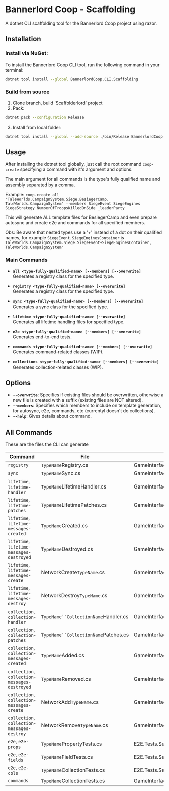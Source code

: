 # Bannerlord Coop - Scaffolding
A dotnet CLI scaffolding tool for the Bannerlord Coop project using razor.

## Installation

### Install via NuGet:
To install the Bannerlord Coop CLI tool, run the following command in your terminal:

```bash
dotnet tool install --global BannerlordCoop.CLI.Scaffolding
```

### Build from source
1. Clone branch, build 'Scaffolderlord' project
2. Pack:
```bash
dotnet pack --configuration Release
```
3. Install from local folder:
```bash
dotnet tool install --global --add-source ./bin/Release BannerlordCoop
```

## Usage

After installing the dotnet tool globally, just call the root command `coop-create` specifying a command with it's argument and options.

The main argument for all commands is the type's fully qualified name and assembly separated by a comma.

Example: `coop-create all "TaleWorlds.CampaignSystem.Siege.BesiegerCamp, TaleWorlds.CampaignSystem" --members SiegeEvent SiegeEngines SiegeStrategy NumberOfTroopsKilledOnSide _leaderParty `

This will generate ALL template files for BesiegerCamp and even prepare autosync and create e2e and commands for all specified members.

Obs: Be aware that nested types use a '+' instead of a dot on their qualified names, for example `SiegeEvent.SiegeEnginesContainer` is `TaleWorlds.CampaignSystem.Siege.SiegeEvent+SiegeEnginesContainer, TaleWorlds.CampaignSystem"`

### Main Commands
- **`all <type-fully-qualified-name> [--members] [--overwrite]`**  
  Generates a registry class for the specified type.

- **`registry <type-fully-qualified-name> [--overwrite]`**  
  Generates a registry class for the specified type.

- **`sync <type-fully-qualified-name> [--members] [--overwrite]`**  
  Generates a sync class for the specified type.

- **`lifetime <type-fully-qualified-name> [--overwrite]`**  
  Generates all lifetime handling files for specified type.

- **`e2e <type-fully-qualified-name> [--members] [--overwrite]`**  
  Generates end-to-end tests.

- **`commands <type-fully-qualified-name> [--members] [--overwrite]`**  
  Generates command-related classes (WIP).

- **`collections <type-fully-qualified-name> [--members] [--overwrite]`**  
  Generates collection-related classes (WIP).

## Options

- **`--overwrite`**: Specifies if existing files should be overwritten, otherwise a new file is created with a suffix (existing files are NOT altered).
- **`--members`**: Specifies which members to include on template generation, for autosync, e2e, commands, etc (currentyl doesn't do collections).
- **`--help`**: Gives details about command.

## All Commands
These are the files the CLI can generate

| Command                                  | File                               | Namespace                                         | Output Path                                                                           |
|------------------------------------------|------------------------------------|--------------------------------------------------|---------------------------------------------------------------------------------------|
| `registry`                               | `TypeName`Registry.cs              | GameInterface.Services.`TypeName`s               | GameInterface\\Services\\`TypeName`s\\`TypeName`Registry.cs                           |
| `sync`                                   | `TypeName`Sync.cs                  | GameInterface.Services.`TypeName`s               | GameInterface\\Services\\`TypeName`s\\`TypeName`Sync.cs                               |
| `lifetime`, `lifetime-handler`           | `TypeName`LifetimeHandler.cs       | GameInterface.Services.`TypeName`s.Handlers      | GameInterface\\Services\\`TypeName`s\\Handlers\\`TypeName`LifetimeHandler.cs          |
| `lifetime`, `lifetime-patches`           | `TypeName`LifetimePatches.cs       | GameInterface.Services.`TypeName`s.Patches       | GameInterface\\Services\\`TypeName`s\\Patches\\`TypeName`LifetimePatches.cs           |
| `lifetime`, `lifetime-messages-created`  | `TypeName`Created.cs               | GameInterface.Services.`TypeName`s.Messages      | GameInterface\\Services\\`TypeName`s\\Messages\\Lifetime\\`TypeName`Created.cs        |
| `lifetime`, `lifetime-messages-destroyed`| `TypeName`Destroyed.cs             | GameInterface.Services.`TypeName`s.Messages      | GameInterface\\Services\\`TypeName`s\\Messages\\Lifetime\\`TypeName`Destroyed.cs      |
| `lifetime`, `lifetime-messages-create`   | NetworkCreate`TypeName`.cs         | GameInterface.Services.`TypeName`s.Messages      | GameInterface\\Services\\`TypeName`s\\Messages\\Lifetime\\NetworkCreate`TypeName`.cs  |
| `lifetime`, `lifetime-messages-destroy`  | NetworkDestroy`TypeName`.cs        | GameInterface.Services.`TypeName`s.Messages      | GameInterface\\Services\\`TypeName`s\\Messages\\Lifetime\\NetworkDestroy`TypeName`.cs |
| `collection`, `collection-handler`       | `TypeName``CollectionName`Handler.cs | GameInterface.Services.`TypeName`s.Handlers    | GameInterface\\Services\\`TypeName`s\\Handlers\\`TypeName``CollectionName`Handler.cs  |
| `collection`, `collection-patches`       | `TypeName``CollectionName`Patches.cs | GameInterface.Services.`TypeName`s.Patches    | GameInterface\\Services\\`TypeName`s\\Patches\\`TypeName``CollectionName`Patches.cs   |
| `collection`, `collection-messages-created` | `TypeName`Added.cs               | GameInterface.Services.`TypeName`s.Messages      | GameInterface\\Services\\`TypeName`s\\Messages\\Collections\\`CollectionName`Added.cs |
| `collection`, `collection-messages-destroyed`| `TypeName`Removed.cs            | GameInterface.Services.`TypeName`s.Messages      | GameInterface\\Services\\`TypeName`s\\Messages\\Collections\\`CollectionName`Removed.cs|
| `collection`, `collection-messages-create`   | NetworkAdd`TypeName`.cs           | GameInterface.Services.`TypeName`s.Messages      | GameInterface\\Services\\`TypeName`s\\Messages\\Collections\\NetworkAdd`CollectionName`.cs|
| `collection`, `collection-messages-destroy`  | NetworkRemove`TypeName`.cs        | GameInterface.Services.`TypeName`s.Messages      | GameInterface\\Services\\`TypeName`s\\Messages\\Collections\\NetworkRemove`CollectionName`.cs|
| `e2e`, `e2e-props`                          | `TypeName`PropertyTests.cs        | E2E.Tests.Services.`TypeName`s      | E2E.Tests\\Services\\`TypeName`s\\`TypeName`PropertyTests.cs|
| `e2e`, `e2e-fields`                          | `TypeName`FieldTests.cs         | E2E.Tests.Services.`TypeName`s       | E2E.Tests\\Services\\`TypeName`s\\`TypeName`FieldTests.cs|
| `e2e`, `e2e-cols`                          | `TypeName`CollectionTests.cs         | E2E.Tests.Services.`TypeName`s       | E2E.Tests\\Services\\`TypeName`s\\`TypeName`CollectionTests.cs|
| `commands`                          | `TypeName`CollectionTests.cs         | GameInterface.Services.`TypeName`s.Commands;      | GameInterface\\Services\\`TypeName`s\\Commands\\`TypeName`DebugCommands.cs|
